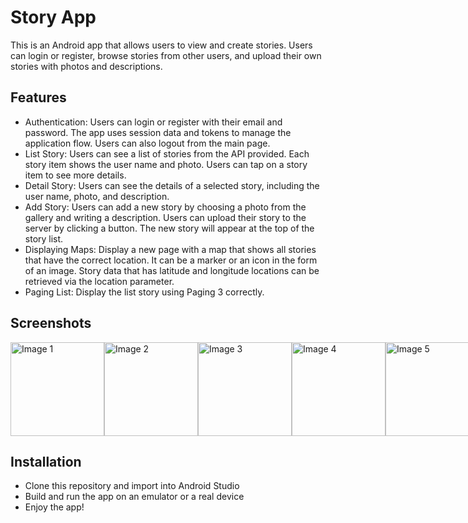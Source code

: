 # Story App

This is an Android app that allows users to view and create stories. Users can login or register, browse stories from other users, and upload their own stories with photos and descriptions.

## Features

- Authentication: Users can login or register with their email and password. The app uses session data and tokens to manage the application flow. Users can also logout from the main page.
- List Story: Users can see a list of stories from the API provided. Each story item shows the user name and photo. Users can tap on a story item to see more details.
- Detail Story: Users can see the details of a selected story, including the user name, photo, and description.
- Add Story: Users can add a new story by choosing a photo from the gallery and writing a description. Users can upload their story to the server by clicking a button. The new story will appear at the top of the story list.
- Displaying Maps: Display a new page with a map that shows all stories that have the correct location. It can be a marker or an icon in the form of an image. Story data that has latitude and longitude locations can be retrieved via the location parameter.
- Paging List: Display the list story using Paging 3 correctly.

## Screenshots

<div style="display: flex; justify-content: space-between; align-items: center;">
  <img src="https://drive.google.com/uc?id=1meyb1GXJ1B7lxRXMxzpvopQ-CioadVlG" alt="Image 1" width="150"/>
  <img src="https://drive.google.com/uc?id=1CrqJd5jdFZEb_q2pMFcRPWwUjFy9O_iQ" alt="Image 2" width="150"/>
  <img src="https://drive.google.com/uc?id=18KzYCunNnpyticosfKYoMg6DfbSfLjEK" alt="Image 3" width="150"/>
  <img src="https://drive.google.com/uc?id=1wi_4ob9vxeAjdMSrnv88bVu0shdu4eSj" alt="Image 4" width="150"/>
  <img src="https://drive.google.com/uc?id=1lW5s4VhwbfkCZMTD7AfnZWeySlJxcQW6" alt="Image 5" width="150"/>
</div>

## Installation

- Clone this repository and import into Android Studio
- Build and run the app on an emulator or a real device
- Enjoy the app!
